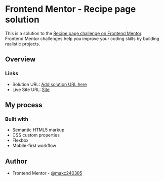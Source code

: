 # Frontend Mentor - Recipe page solution

This is a solution to the [Recipe page challenge on Frontend Mentor](https://www.frontendmentor.io/challenges/recipe-page-KiTsR8QQKm). Frontend Mentor challenges help you improve your coding skills by building realistic projects. 

## Overview

### Links

- Solution URL: [Add solution URL here](https://your-solution-url.com)
- Live Site URL: [Site](https://makc240305.github.io/receipe-page-main-4-challange/)

## My process

### Built with

- Semantic HTML5 markup
- CSS custom properties
- Flexbox
- Mobile-first workflow

## Author

- Frontend Mentor - [@makc240305](https://www.frontendmentor.io/profile/Makc240305)
